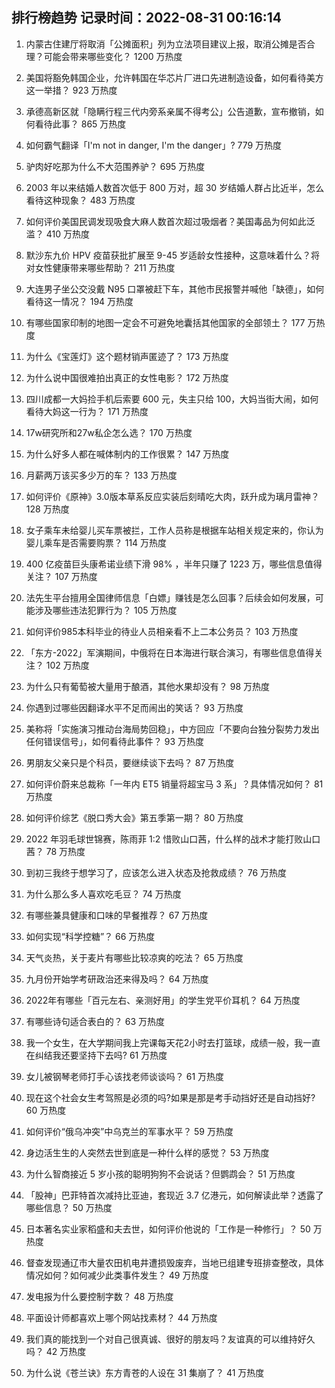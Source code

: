 
## 排行榜趋势 记录时间：2022-08-31 00:16:14
  
  1. 内蒙古住建厅将取消「公摊面积」列为立法项目建议上报，取消公摊是否合理？可能会带来哪些变化？ 1200 万热度
    
  2. 美国将豁免韩国企业，允许韩国在华芯片厂进口先进制造设备，如何看待美方这一举措？ 923 万热度
    
  3. 承德高新区就「隐瞒行程三代内旁系亲属不得考公」公告道歉，宣布撤销，如何看待此事？ 865 万热度
    
  4. 如何霸气翻译「I'm not in danger, I'm the danger」? 779 万热度
    
  5. 驴肉好吃那为什么不大范围养驴？ 695 万热度
    
  6. 2003 年以来结婚人数首次低于 800 万对，超 30 岁结婚人群占比近半，怎么看待这种现象？ 483 万热度
    
  7. 如何评价美国民调发现吸食大麻人数首次超过吸烟者？美国毒品为何如此泛滥？ 410 万热度
    
  8. 默沙东九价 HPV 疫苗获批扩展至 9-45 岁适龄女性接种，这意味着什么？将对女性健康带来哪些帮助？ 211 万热度
    
  9. 大连男子坐公交没戴 N95 口罩被赶下车，其他市民报警并喊他「缺德」，如何看待这一情况？ 194 万热度
    
  10. 有哪些国家印制的地图一定会不可避免地囊括其他国家的全部领土？ 177 万热度
    
  11. 为什么《宝莲灯》这个题材销声匿迹了？ 173 万热度
    
  12. 为什么说中国很难拍出真正的女性电影？ 172 万热度
    
  13. 四川成都一大妈捡手机后索要 600 元，失主只给 100，大妈当街大闹，如何看待大妈这一行为？ 171 万热度
    
  14. 17w研究所和27w私企怎么选？ 170 万热度
    
  15. 为什么好多人都在喊体制内的工作很累？ 147 万热度
    
  16. 月薪两万该买多少万的车？ 133 万热度
    
  17. 如何评价《原神》3.0版本草系反应实装后刻晴吃大肉，跃升成为璃月雷神？ 128 万热度
    
  18. 女子乘车未给婴儿买车票被拦，工作人员称是根据车站相关规定来的，你认为婴儿乘车是否需要购票？ 114 万热度
    
  19. 400 亿疫苗巨头康希诺业绩下滑 98% ，半年只赚了 1223 万，哪些信息值得关注？ 107 万热度
    
  20. 法先生平台擅用全国律师信息「白嫖」赚钱是怎么回事？后续会如何发展，可能涉及哪些违法犯罪行为？ 105 万热度
    
  21. 如何评价985本科毕业的待业人员相亲看不上二本公务员？ 103 万热度
    
  22. 「东方-2022」军演期间，中俄将在日本海进行联合演习，有哪些信息值得关注？ 102 万热度
    
  23. 为什么只有葡萄被大量用于酿酒，其他水果却没有？ 98 万热度
    
  24. 你遇到过哪些因翻译水平不足而闹出的笑话？ 93 万热度
    
  25. 美称将「实施演习推动台海局势回稳」，中方回应「不要向台独分裂势力发出任何错误信号」，如何看待此事件？ 93 万热度
    
  26. 男朋友父亲只是个科员，要继续谈下去吗？ 87 万热度
    
  27. 如何评价蔚来总裁称「一年内 ET5 销量将超宝马 3 系」？具体情况如何？ 81 万热度
    
  28. 如何评价综艺《脱口秀大会》第五季第一期？ 80 万热度
    
  29. 2022 年羽毛球世锦赛，陈雨菲 1:2 惜败山口茜，什么样的战术才能打败山口茜？ 78 万热度
    
  30. 到初三我终于想学习了，应该怎么进入状态及抢救成绩？ 76 万热度
    
  31. 为什么那么多人喜欢吃毛豆？ 74 万热度
    
  32. 有哪些兼具健康和口味的早餐推荐？ 67 万热度
    
  33. 如何实现“科学控糖”？ 66 万热度
    
  34. 天气炎热，关于麦片有哪些比较凉爽的吃法？ 65 万热度
    
  35. 九月份开始学考研政治还来得及吗？ 64 万热度
    
  36. 2022年有哪些「百元左右、亲测好用」的学生党平价耳机？ 64 万热度
    
  37. 有哪些诗句适合表白的？ 63 万热度
    
  38. 我一个女生，在大学期间我上完课每天花2小时去打篮球，成绩一般，我一直在纠结我还要坚持下去吗? 61 万热度
    
  39. 女儿被钢琴老师打手心该找老师谈谈吗？ 61 万热度
    
  40. 现在这个社会女生考驾照是必须的吗?如果是那是考手动挡好还是自动挡好? 60 万热度
    
  41. 如何评价“俄乌冲突”中乌克兰的军事水平？ 59 万热度
    
  42. 身边活生生的人突然去世到底是一种什么样的感觉？ 53 万热度
    
  43. 为什么智商接近 5 岁小孩的聪明狗狗不会说话？但鹦鹉会？ 51 万热度
    
  44. 「股神」巴菲特首次减持比亚迪，套现近 3.7 亿港元，如何解读此举？透露了哪些信息？ 50 万热度
    
  45. 日本著名实业家稻盛和夫去世，如何评价他说的「工作是一种修行」？ 50 万热度
    
  46. 督查发现通辽市大量农田机电井遭损毁废弃，当地已组建专班排查整改，具体情况如何？如何减少此类事件发生？ 49 万热度
    
  47. 发电报为什么要控制字数？ 48 万热度
    
  48. 平面设计师都喜欢上哪个网站找素材？ 44 万热度
    
  49. 我们真的能找到一个对自己很真诚、很好的朋友吗？友谊真的可以维持好久吗？ 42 万热度
    
  50. 为什么说《苍兰诀》东方青苍的人设在 31 集崩了？ 41 万热度
    